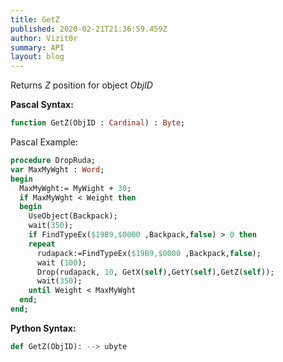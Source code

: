 ```yaml
---
title: GetZ
published: 2020-02-21T21:36:59.459Z
author: Vizit0r
summary: API
layout: blog
---
```


 

Returns *Z* position for object *ObjID*


**Pascal Syntax:**

```pascal
function GetZ(ObjID : Cardinal) : Byte;
```
Pascal Example:
```pascal
procedure DropRuda;
var MaxMyWght : Word;
begin
  MaxMyWght:= MyWight + 30;   
  if MaxMyWght < Weight then    
  begin                  
    UseObject(Backpack); 
    wait(350);          
    if FindTypeEx($19B9,$0000 ,Backpack,false) > 0 then
    repeat
      rudapack:=FindTypeEx($19B9,$0000 ,Backpack,false);
      wait (100);
      Drop(rudapack, 10, GetX(self),GetY(self),GetZ(self));
      wait(350);
    until Weight < MaxMyWght
  end;
end;
```

**Python Syntax:**
```python
def GetZ(ObjID): --> ubyte
```